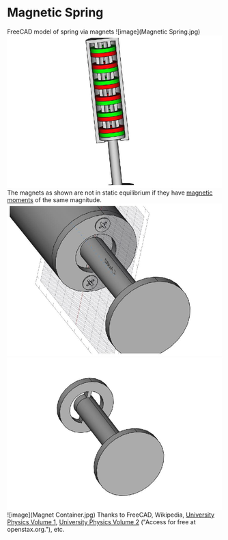 # Magnetic Spring
FreeCAD model of spring via magnets
![image](Magnetic Spring.jpg)
![image](Inner.jpg)
The magnets as shown are not in static equilibrium if they have [magnetic moments](https://en.wikipedia.org/wiki/Magnetic_moment) of the same magnitude.
![image](lower.jpg)
![image](Extendor.jpg)
![image](Magnet Container.jpg)
Thanks to FreeCAD, Wikipedia, [University Physics Volume 1](https://openstax.org/details/books/university-physics-volume-1), [University Physics Volume 2](https://openstax.org/details/books/university-physics-volume-2) ("Access for free at openstax.org."), etc.
